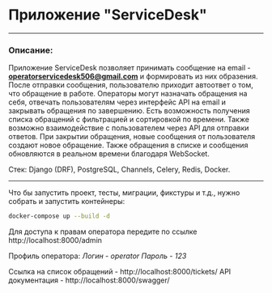 # Приложение "ServiceDesk"

_______________________________________

### Описание:

Приложение ServiceDesk позволяет принимать сообщение на email - **operatorservicedesk506@gmail.com** и формировать из них образения. После отправки сообщения, пользователю приходит автоответ о том, что обращение в работе. Операторы могут назначать обращения на себя, отвечать пользователям через интерфейс API на email и закрывать обращения по завершению. Есть возможность получения списка обращений с фильтрацией и сортировкой по времени. Также возможно взаимодействие с пользователем через API для отправки ответов. При закрытии обращения, новые сообщения от пользователя создают новое обращение.
Также обращения в списке и сообщения обновляются в реальном времени благодаря WebSocket.

Стек: Django (DRF), PostgreSQL, Channels, Celery, Redis, Docker.

_______________________________________________________

Что бы запустить проект, тесты, миграции, фикстуры и т.д., нужно собрать и запустить контейнеры:
```bash
docker-compose up --build -d
```

Для доступа к правам оператора передите по ссылке http://localhost:8000/admin

Профиль оператора:
*Логин - operator*
*Пароль - 123*

Ссылка на список обращений - http://localhost:8000/tickets/
API документация - http://localhost:8000/swagger/